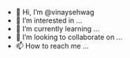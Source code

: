 - 👋 Hi, I’m @vinaysehwag
- 👀 I’m interested in ...
- 🌱 I’m currently learning ...
- 💞️ I’m looking to collaborate on ...
- 📫 How to reach me ...

<!---
vinaysehwag/vinaysehwag is a ✨ special ✨ repository because its `README.md` (this file) appears on your GitHub profile.
You can click the Preview link to take a look at your changes.
--->
